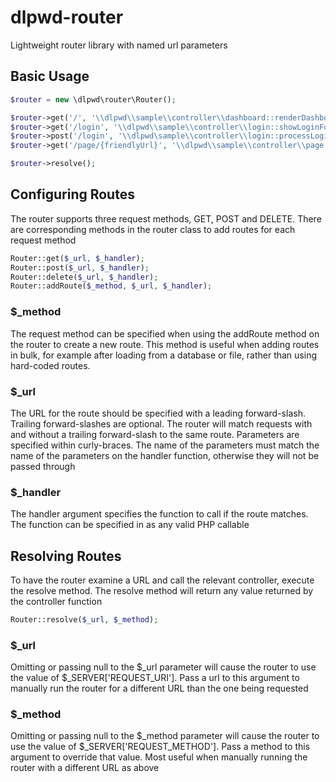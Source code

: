 # dlpwd-router
Lightweight router library with named url parameters

## Basic Usage

```php
$router = new \dlpwd\router\Router();

$router->get('/', '\\dlpwd\\sample\\controller\\dashboard::renderDashboard');
$router->get('/login', '\\dlpwd\\sample\\controller\\login::showLoginForm');
$router->post('/login', '\\dlpwd\sample\\controller\\login::processLogin');
$router->get('/page/{friendlyUrl}', '\\dlpwd\\sample\\controller\\page::showPage');

$router->resolve();
```

## Configuring Routes

The router supports three request methods, GET, POST and DELETE. There are corresponding methods in the router class to add routes for each request method

```php
Router::get($_url, $_handler);
Router::post($_url, $_handler);
Router::delete($_url, $_handler);
Router::addRoute($_method, $_url, $_handler);
```

### $_method
The request method can be specified when using the addRoute method on the router to create a new route. This method is useful when adding routes in bulk, for example after loading from a database or file, rather than using hard-coded routes.

### $_url
The URL for the route should be specified with a leading forward-slash. Trailing forward-slashes are optional. The router will match requests with and without a trailing forward-slash to the same route. Parameters are specified within curly-braces. The name of the parameters must match the name of the parameters on the handler function, otherwise they will not be passed through

### $_handler
The handler argument specifies the function to call if the route matches. The function can be specified in as any valid PHP callable

## Resolving Routes

To have the router examine a URL and call the relevant controller, execute the resolve method. The resolve method will return any value returned by the controller function

```php
Router::resolve($_url, $_method);
```

### $_url
Omitting or passing null to the $_url parameter will cause the router to use the value of $_SERVER['REQUEST_URI']. Pass a url to this argument to manually run the router for a different URL than the one being requested

### $_method
Omitting or passing null to the $_method parameter will cause the router to use the value of $_SERVER['REQUEST_METHOD']. Pass a method to this argument to override that value. Most useful when manually running the router with a different URL as above

